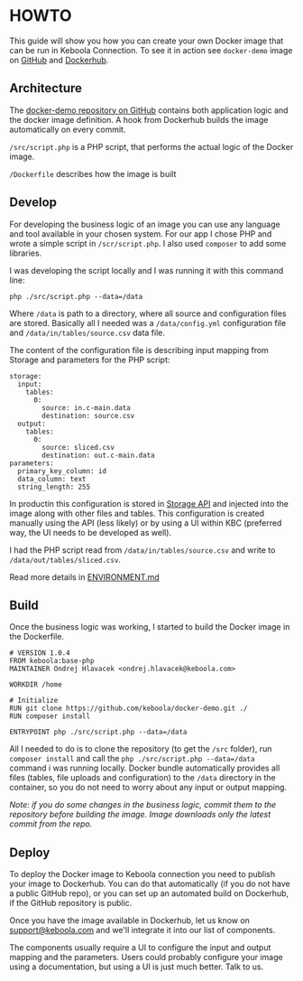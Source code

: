 # HOWTO

This guide will show you how you can create your own Docker image that can be run in Keboola Connection. To see it in action see `docker-demo` image on [GitHub](https://github.com/keboola/docker-demo) and [Dockerhub](https://registry.hub.docker.com/u/keboola/docker-demo/).


## Architecture

The [docker-demo repository on GitHub](https://github.com/keboola/docker-demo) contains both application logic and the docker image definition. A hook from Dockerhub builds the image automatically on every commit. 

`/src/script.php` is a PHP script, that performs the actual logic of the Docker image.

`/Dockerfile` describes how the image is built


## Develop

For developing the business logic of an image you can use any language and tool available in your chosen system. For our app I chose PHP and wrote a simple script in `/scr/script.php`. I also used `composer` to add some libraries.

I was developing the script locally and I was running it with this command line:

	php ./src/script.php --data=/data
	
Where `/data` is path to a directory, where all source and configuration files are stored. Basically all I needed was a `/data/config.yml` configuration file and `/data/in/tables/source.csv` data file.

The content of the configuration file is describing input mapping from Storage and parameters for the PHP script:

	storage:
	  input:
	    tables:
	      0:
	        source: in.c-main.data
	        destination: source.csv
	  output:
	    tables:
	      0:
	        source: sliced.csv
	        destination: out.c-main.data
	parameters: 
	  primary_key_column: id
	  data_column: text
	  string_length: 255
	  
In productin this configuration is stored in [Storage API](http://docs.keboola.apiary.io/#components) and injected into the image along with other files and tables. This configuration is created manually using the API (less likely) or by using a UI within KBC (preferred way, the UI needs to be developed as well). 

I had the PHP script read from `/data/in/tables/source.csv` and write to `/data/out/tables/sliced.csv`. 

Read more details in [ENVIRONMENT.md](ENVIRONMENT.md)

## Build

Once the business logic was working, I started to build the Docker image in the Dockerfile.

	# VERSION 1.0.4
	FROM keboola:base-php
	MAINTAINER Ondrej Hlavacek <ondrej.hlavacek@keboola.com>
	
	WORKDIR /home
	
	# Initialize 
	RUN git clone https://github.com/keboola/docker-demo.git ./
	RUN composer install
	
	ENTRYPOINT php ./src/script.php --data=/data

All I needed to do is to clone the repository (to get the `/src` folder), run `composer install` and call the `php ./src/script.php --data=/data` command i was running locally. Docker bundle automatically provides all files (tables, file uploads and configuration) to the `/data` directory in the container, so you do not need to worry about any input or output mapping. 

_Note: if you do some changes in the business logic, commit them to the repository before building the image. Image downloads only the latest commit from the repo._

## Deploy

To deploy the Docker image to Keboola connection you need to publish your image to Dockerhub. You can do that automatically (if you do not have a public GitHub repo), or you can set up an automated build on Dockerhub, if the GitHub repository is public.

Once you have the image available in Dockerhub, let us know on [support@keboola.com](mailto:support@keboola.com) and we'll integrate it into our list of components.

The components usually require a UI to configure the input and output mapping and the parameters. Users could probably configure your image using a documentation, but using a UI is just much better. Talk to us.




